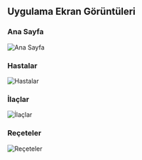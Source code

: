 ## Uygulama Ekran Görüntüleri

### Ana Sayfa  
![Ana Sayfa](https://github.com/user-attachments/assets/b320c531-f572-4fc1-8046-86030543f4a3)  

### Hastalar  
![Hastalar](https://github.com/user-attachments/assets/95341d64-29ba-4435-b1f7-f68acbb221f1)  

### İlaçlar  
![İlaçlar](https://github.com/user-attachments/assets/a28aa42a-0df1-4dd8-89a2-6670515895ef)  

### Reçeteler  
![Reçeteler](https://github.com/user-attachments/assets/3e5153dd-1351-4224-9308-d8df4b18a9eb)  
